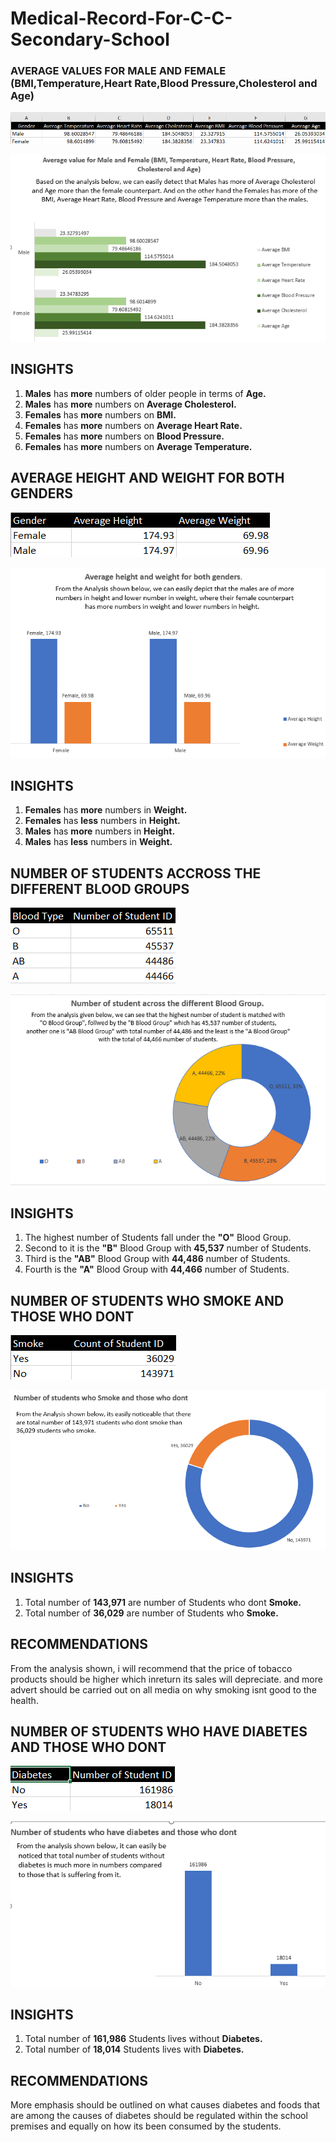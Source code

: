 # Medical-Record-For-C-C-Secondary-School
### AVERAGE VALUES FOR MALE AND FEMALE (BMI,Temperature,Heart Rate,Blood Pressure,Cholesterol and Age)

![](averagepivot.png)

![](averagevalue5.png)

## INSIGHTS
1. **Males** has **more** numbers of older people in terms of **Age.**
2. **Males** has **more** numbers on **Average Cholesterol.**
3. **Females** has **more** numbers on **BMI.**
4. **Females** has **more** numbers on **Average Heart Rate.**
5. **Females** has **more** numbers on **Blood Pressure.**
6. **Females** has **more** numbers on **Average Temperature.**


## AVERAGE HEIGHT AND WEIGHT FOR BOTH GENDERS
![](averageh$wpivot.png)

![](averageH&W.png)
## INSIGHTS
1. **Females** has **more** numbers in **Weight.**
2. **Females** has **less** numbers in **Height.**
3. **Males** has **more** numbers in **Height.**
4. **Males** has **less** numbers in **Weight.**


## NUMBER OF STUDENTS ACCROSS THE DIFFERENT BLOOD GROUPS
![](bloodpivot.png)

![](bloodgroup4.png)
## INSIGHTS
1. The highest number of Students fall under the **"O"** Blood Group.
2. Second to it is the **"B"** Blood Group with **45,537** number of Students.
3. Third is the **"AB"** Blood Group with **44,486** number of Students.
4. Fourth is the **"A"** Blood Group with **44,466** number of Students.


## NUMBER OF STUDENTS WHO SMOKE AND THOSE WHO DONT
![](smokepivot.png)

![](smokechart2.png)
## INSIGHTS
1. Total number of **143,971** are number of Students who dont **Smoke.**
2. Total number of **36,029** are number of Students who **Smoke.**

## RECOMMENDATIONS
From the analysis shown, i will recommend that the price of tobacco products
should be higher which inreturn its sales will depreciate. and more advert
should be carried out on all media on why smoking isnt good to the health.  

## NUMBER OF STUDENTS WHO HAVE DIABETES AND THOSE WHO DONT
![](diabetespivot.png)

![](diabeteschart1.png)
## INSIGHTS
1. Total number of **161,986** Students lives without **Diabetes.**
2. Total number of **18,014** Students lives with **Diabetes.**


## RECOMMENDATIONS
More emphasis should be outlined on what causes diabetes and foods that are among
the causes of diabetes should be regulated within the school premises and equally on
how its been consumed by the students.











